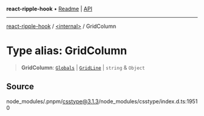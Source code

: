 **react-ripple-hook** • [Readme](../../README.md) \| [API](../../globals.md)

***

[react-ripple-hook](../../README.md) / [\<internal\>](../README.md) / GridColumn

# Type alias: GridColumn

> **GridColumn**: [`Globals`](Globals.md) \| [`GridLine`](GridLine.md) \| `string` & `Object`

## Source

node\_modules/.pnpm/csstype@3.1.3/node\_modules/csstype/index.d.ts:19510
